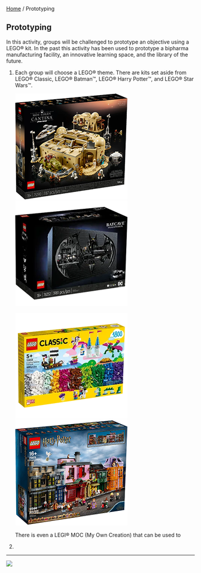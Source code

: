 [Home](/) / Prototyping

<style>@import url("//readme.codeadam.ca/readme.css");</style>

## Prototyping

In this activity, groups will be challenged to prototype an objective using a LEGO&reg; kit. In the past this activity has been used to prototype a bipharma manufacturing facility, an innovative learning space, and the library of the future.

1. Each group will choose a LEGO&reg; theme. There are kits set aside from LEGO&reg; Classic, LEGO&reg; Batman&trade;, LEGO&reg; Harry Potter&trade;, and LEGO&reg; Star Wars&trade;.

   ![Mos Eisley Cantina™](images/prototyping/prototyping-mos.png)
   ![Batcave™ Shadow Box](images/prototyping/prototyping-shadow.png)

   ![Classis](images/prototyping/prototyping-fantasy.png)
   ![Diagon Alley™](images/prototyping/prototyping-diagon.png)

   There is even a LEGI&reg; MOC (My Own Creation) that can be used to

2.

---

<a href="https://codeadam.ca">
<img src="https://cdn.codeadam.ca/images@1.0.0/codeadam-logo-coloured-horizontal.png" width="100">
</a>

